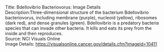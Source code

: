 Title: Bdellovibrio Bacteriovorus: Image Details\
Description:Three-dimensional structure of the bacterium Bdellovibrio bacteriovorus, including membrane (purple), nucleoid (yellow), ribosomes (dark red), and dense granules (green). Bdellovibrio is a predatory bacteria species that can invade other bacteria. It kills and eats its prey from the inside and then reproduces.\
Source: NCI Visuals Online\
Image Details: https://visualsonline.cancer.gov/details.cfm?imageid=10411
